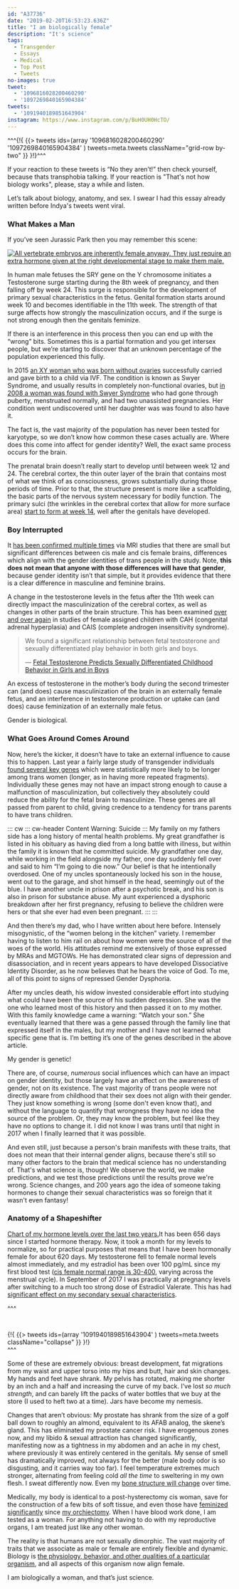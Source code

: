 ```yaml
---
id: "A37736"
date: "2019-02-20T16:53:23.636Z"
title: "I am biologically female"
description: "It's science"
tags:
  - Transgender
  - Essays
  - Medical
  - Top Post
  - Tweets
no-images: true
tweet:
  - '1096816028200460290'
  - '1097269840165904384'
tweets:
  - '1091940189851643904'
instagram: https://www.instagram.com/p/BuH0UH0HcTO/
---
```

^^^<!--[-->{!{ {{> tweets ids=(array
  '1096816028200460290'
  '1097269840165904384'
) tweets=meta.tweets className="grid-row by-two" }} }!}<!--]-->^^^

If your reaction to these tweets is “No they aren’t!” then check yourself, because thats transphobia talking. If your reaction is "That's not how biology works", please, stay a while and listen.

Let’s talk about biology, anatomy, and sex. I swear I had this essay already written before Indya's tweets went viral.

### What Makes a Man

If you’ve seen Jurassic Park then you may remember this scene:

[![All vertebrate embryos are inherently female anyway. They just require an extra hormone given at the right developmental stage to make them male.](../jp.jpg)](../jp.jpg)

In human male fetuses the SRY gene on the Y chromosome initiates a Testosterone surge starting during the 8th week of pregnancy, and then falling off by week 24. This surge is responsible for the development of primary sexual characteristics in the fetus. Genital formation starts around week 10 and becomes identifiable in the 11th week. The strength of that surge affects how strongly the masculinization occurs, and if the surge is not strong enough then the genitals feminize.

If there is an interference in this process then you can end up with the “wrong” bits. Sometimes this is a partial formation and you get intersex people, but we’re starting to discover that an unknown percentage of the population experienced this fully.

In 2015 [an XY woman who was born without ovaries](https://www.independent.co.uk/news/science/mostly-male-woman-gives-birth-to-twins-in-medical-miracle-10033528.html) successfully carried and gave birth to a child via IVF. The condition is known as Swyer Syndrome, and usually results in completely non-functional ovaries, but [in 2008 a woman was found with Swyer Syndrome](https://www.ncbi.nlm.nih.gov/pmc/articles/PMC2190741/) who had gone through puberty, menstruated normally, and had two unassisted pregnancies. Her condition went undiscovered until her daughter was was found to also have it.

The fact is, the vast majority of the population has never been tested for karyotype, so we don’t know how common these cases actually are. Where does this come into affect for gender identity? Well, the exact same process occurs for the brain.

The prenatal brain doesn’t really start to develop until between week 12 and 24. The cerebral cortex, the thin outer layer of the brain that contains most of what we think of as consciousness, grows substantially during those periods of time. Prior to that, the structure present is more like a scaffolding, the basic parts of the nervous system necessary for bodily function. The primary sulci (the wrinkles in the cerebral cortex that allow for more surface area) [start to form at week 14](https://www.ncbi.nlm.nih.gov/pmc/articles/PMC2989000/#Sec5title), well after the genitals have developed.

### Boy Interrupted

It [has been confirmed multiple times](https://www.the-scientist.com/features/are-the-brains-of-transgender-people-different-from-those-of-cisgender-people-30027) via MRI studies that there are small but significant differences between cis male and cis female brains, differences which align with the gender identities of trans people in the study. Note, **this does not mean that anyone with those differences will have that gender**, because gender identity isn’t that simple, but it provides evidence that there is a clear difference in masculine and feminine brains.

A change in the testosterone levels in the fetus after the 11th week can directly impact the masculinization of the cerebral cortex, as well as changes in other parts of the brain structure. This has been examined [over and over again](https://www.ncbi.nlm.nih.gov/pmc/articles/PMC4350266/) in studies of female assigned children with CAH (congenital adrenal hyperplasia) and CAIS (complete androgen insensitivity syndrome).

<blockquote class="cite"><p>We found a significant relationship between fetal testosterone and sexually differentiated play behavior in both girls and boys.</p>&mdash; <a href="https://www.ncbi.nlm.nih.gov/pmc/articles/PMC2778233/">Fetal Testosterone Predicts Sexually Differentiated Childhood Behavior in Girls and in Boys</a></blockquote>

An excess of testosterone in the mother’s body during the second trimester can (and does) cause masculinization of the brain in an externally female fetus, and an interference in testosterone production or uptake can (and does) cause feminization of an externally male fetus.

Gender is biological.

### What Goes Around Comes Around

Now, here’s the kicker, it doesn’t have to take an external influence to cause this to happen. Last year a fairly large study of transgender individuals [found several key genes](https://academic.oup.com/jcem/article/104/2/390/5104458) which were statistically more likely to be longer among trans women (longer, as in having more repeated fragments). Individually these genes may not have an impact strong enough to cause a malfunction of masculinization, but collectively they absolutely could reduce the ability for the fetal brain to masculinize. These genes are all passed from parent to child, giving credence to a tendency for trans parents to have trans children.

::: cw
::: cw-header
Content Warning: Suicide
:::
My family on my fathers side has a long history of mental health problems. My great grandfather is listed in his obituary as having died from a long battle with illness, but within the family it is known that he committed suicide. My grandfather one day, while working in the field alongside my father, one day suddenly fell over and said to him “I’m going to die now.” Our belief is that he intentionally overdosed. One of my uncles spontaneously locked his son in the house, went out to the garage, and shot himself in the head, seemingly out of the blue. I have another uncle in prison after a psychotic break, and his son is also in prison for substance abuse. My aunt experienced a dysphoric breakdown after her first pregnancy, refusing to believe the children were hers or that she ever had even been pregnant.
:::
:::

And then there’s my dad, who I have written about here before. Intensely misogynistic, of the “women belong in the kitchen” variety. I remember having to listen to him rail on about how women were the source of all of the woes of the world. His attitudes remind me extensively of those expressed by MRAs and MGTOWs. He has demonstrated clear signs of depression and disassociation, and in recent years appears to have developed Dissociative Identity Disorder, as he now believes that he hears the voice of God. To me, all of this point to signs of repressed Gender Dysphoria.

After my uncles death, his widow invested considerable effort into studying what could have been the source of his sudden depression. She was the one who learned most of this history and then passed it on to my mother. With this family knowledge came a warning: “Watch your son.” She eventually learned that there was a gene passed through the family line that expressed itself in the males, but my mother and I have not learned what specific gene that is. I’m betting it’s one of the genes described in the above article.

My gender is genetic!

There are, of course, _numerous_ social influences which can have an impact on gender identity, but those largely have an affect on the awareness of gender, not on its existence. The vast majority of trans people were not directly aware from childhood that their sex does not align with their gender. They just know something is wrong (some don't even know that), and without the language to quantify that wrongness they have no idea the source of the problem. Or, they may know the problem, but feel like they have no options to change it. I did not know I was trans until that night in 2017 when I finally learned that it was possible.

And even still, just because a person's brain manifests with these traits, that does not mean that their internal gender aligns, because there's still so many other factors to the brain that medical science has no understanding of. That's what science is, though! We observe the world, we make predictions, and we test those predictions until the results prove we're wrong. Science changes, and 200 years ago the idea of someone taking hormones to change their sexual characteristics was so foreign that it wasn't even fantasy!


### Anatomy of a Shapeshifter

<a href="../levels.gif" class="card right span3"><img src="../levels.gif" alt="" class="card-img-top"><span class="card-body">Chart of my hormone levels over the last two years.</span></a>It has been 656 days since I started hormone therapy. Now, it took a month for my levels to normalize, so for practical purposes that means that I have been hormonally female for about 620 days. My testosterone fell to female normal levels almost immediately, and my estradiol has been over 100 pg/mL since my first blood test ([cis female normal range is 30-400](https://www.ucsfhealth.org/tests/003711.html), varying across the menstrual cycle). In September of 2017 I was practically at pregnancy levels after switching to a much too strong dose of Estradiol Valerate. This has had [significant effect on my secondary sexual characteristics](/p/5011BD/second-puberty-101/).

^^^<!--[--><div class="card borderless right span3" style="margin-top: 3em">{!{ {{> tweets ids=(array
  '1091940189851643904'
) tweets=meta.tweets className="collapse" }} }!}</div><!--]-->^^^

Some of these are extremely obvious: breast development, fat migrations from my waist and upper torso into my hips and butt, hair and skin changes. My hands and feet have shrank. My pelvis has rotated, making me shorter by an inch and a half and increasing the curve of my back. I’ve lost _so much strength_, and can barely lift the packs of water bottles that we buy at the store (I used to heft two at a time). Jars have become my nemesis.

Changes that aren’t obvious: My prostate has shrank from the size of a golf ball down to roughly an almond, equivalent to its AFAB analog, the skene’s gland. This has eliminated my prostate cancer risk.  I have erogenous zones now, and my libido & sexual attraction has changed significantly, manifesting now as a tightness in my abdomen and an ache in my chest, where previously it was entirely centered in the genitals. My sense of smell has dramatically improved, not always for the better (male body odor is so disgusting, and it carries way too far). I feel temperature extremes much stronger, alternating from feeling cold _all the time_ to sweltering in my own flesh. I sweat differently now. Even my [bone structure will change](https://www.reddit.com/r/asktransgender/comments/9hrj9g/30_plus_years_on_hormones_what_effects_did_i/) over time.

Medically, my body is identical to a post-hysterectomy cis woman, save for the construction of a few bits of soft tissue, and even those have [feminized significantly](/p/4F3DC8/the-truth-about-trans-porn/) since [my orchiectomy](/p/B34AEE/drop-it-like-its-hot/). When I have blood work done, I am tested as a woman. For anything not having to do with my reproductive organs, I am treated just like any other woman.

The reality is that humans are not sexually dimorphic. The vast majority of traits that we associate as male or female are entirely flexible and dynamic. Biology is [the physiology, behavior, and other qualities of a particular organism](https://en.oxforddictionaries.com/definition/biology), and all aspects of this organism now align female.

I am biologically a woman, and that’s just science.
